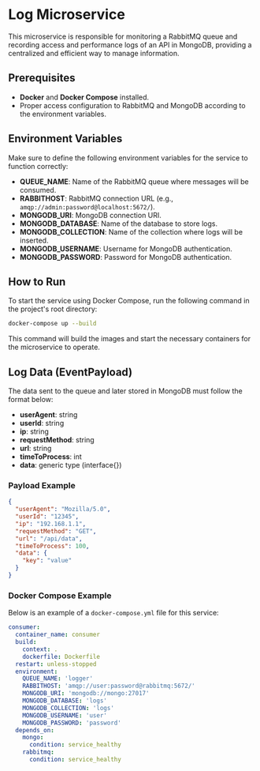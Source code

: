 # Log Microservice

This microservice is responsible for monitoring a RabbitMQ queue and recording access and performance logs of an API in MongoDB, providing a centralized and efficient way to manage information.

## Prerequisites

- **Docker** and **Docker Compose** installed.
- Proper access configuration to RabbitMQ and MongoDB according to the environment variables.

## Environment Variables

Make sure to define the following environment variables for the service to function correctly:

- **QUEUE_NAME**: Name of the RabbitMQ queue where messages will be consumed.
- **RABBITHOST**: RabbitMQ connection URL (e.g., `amqp://admin:password@localhost:5672/`).
- **MONGODB_URI**: MongoDB connection URI.
- **MONGODB_DATABASE**: Name of the database to store logs.
- **MONGODB_COLLECTION**: Name of the collection where logs will be inserted.
- **MONGODB_USERNAME**: Username for MongoDB authentication.
- **MONGODB_PASSWORD**: Password for MongoDB authentication.

## How to Run

To start the service using Docker Compose, run the following command in the project's root directory:

```bash
docker-compose up --build
```

This command will build the images and start the necessary containers for the microservice to operate.

## Log Data (EventPayload)

The data sent to the queue and later stored in MongoDB must follow the format below:

- **userAgent**: string  
- **userId**: string  
- **ip**: string  
- **requestMethod**: string  
- **url**: string  
- **timeToProcess**: int  
- **data**: generic type (interface{})  

### Payload Example

```json
{
  "userAgent": "Mozilla/5.0",
  "userId": "12345",
  "ip": "192.168.1.1",
  "requestMethod": "GET",
  "url": "/api/data",
  "timeToProcess": 100,
  "data": {
    "key": "value"
  }
}
```



### Docker Compose Example

Below is an example of a `docker-compose.yml` file for this service:

```yaml
consumer:
  container_name: consumer
  build:
    context: .
    dockerfile: Dockerfile
  restart: unless-stopped
  environment:
    QUEUE_NAME: 'logger'
    RABBITHOST: 'amqp://user:password@rabbitmq:5672/'
    MONGODB_URI: 'mongodb://mongo:27017'
    MONGODB_DATABASE: 'logs'
    MONGODB_COLLECTION: 'logs'
    MONGODB_USERNAME: 'user'
    MONGODB_PASSWORD: 'password'
  depends_on:
    mongo:
      condition: service_healthy
    rabbitmq:
      condition: service_healthy
```